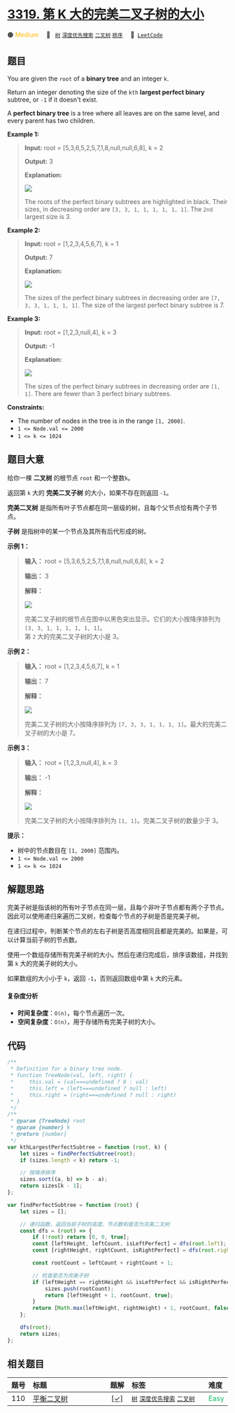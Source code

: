 # [3319. 第 K 大的完美二叉子树的大小](https://leetcode.com/problems/k-th-largest-perfect-subtree-size-in-binary-tree)

🟠 <font color=#ffb800>Medium</font>&emsp; 🔖&ensp; [`树`](/tag/tree.md) [`深度优先搜索`](/tag/depth-first-search.md) [`二叉树`](/tag/binary-tree.md) [`排序`](/tag/sorting.md)&emsp; 🔗&ensp;[`LeetCode`](https://leetcode.com/problems/k-th-largest-perfect-subtree-size-in-binary-tree)

## 题目

You are given the `root` of a **binary tree** and an integer `k`.

Return an integer denoting the size of the `kth` **largest perfect binary** subtree, or `-1` if it doesn't exist.

A **perfect binary tree** is a tree where all leaves are on the same level,
and every parent has two children.

**Example 1:**

> **Input:** root = [5,3,6,5,2,5,7,1,8,null,null,6,8], k = 2
>
> **Output:** 3
>
> **Explanation:**
>
> ![](https://assets.leetcode.com/uploads/2024/06/21/image.jpg)
>
> The roots of the perfect binary subtrees are highlighted in black. Their sizes, in decreasing order are `[3, 3, 1, 1, 1, 1, 1, 1]`. The `2nd` largest size is 3.

**Example 2:**

> **Input:** root = [1,2,3,4,5,6,7], k = 1
>
> **Output:** 7
>
> **Explanation:**
>
> ![](https://assets.leetcode.com/uploads/2024/06/21/image1.jpg)
>
> The sizes of the perfect binary subtrees in decreasing order are `[7, 3, 3, 1, 1, 1, 1]`. The size of the largest perfect binary subtree is 7.

**Example 3:**

> **Input:** root = [1,2,3,null,4], k = 3
>
> **Output:** -1
>
> **Explanation:**
>
> ![](https://assets.leetcode.com/uploads/2024/06/21/image4.jpg)
>
> The sizes of the perfect binary subtrees in decreasing order are `[1, 1]`. There are fewer than 3 perfect binary subtrees.

**Constraints:**

- The number of nodes in the tree is in the range `[1, 2000]`.
- `1 <= Node.val <= 2000`
- `1 <= k <= 1024`

## 题目大意

给你一棵 **二叉树** 的根节点 `root` 和一个整数`k`。

返回第 `k` 大的 **完美二叉子树** 的大小，如果不存在则返回 `-1`。

**完美二叉树** 是指所有叶子节点都在同一层级的树，且每个父节点恰有两个子节点。

**子树** 是指树中的某一个节点及其所有后代形成的树。

**示例 1：**

> **输入：** root = [5,3,6,5,2,5,7,1,8,null,null,6,8], k = 2
>
> **输出：** 3
>
> **解释：**
>
> ![](https://assets.leetcode.com/uploads/2024/06/21/image.jpg)
>
> 完美二叉子树的根节点在图中以黑色突出显示。它们的大小按降序排列为 `[3, 3, 1, 1, 1, 1, 1, 1]`。  
> 第 `2` 大的完美二叉子树的大小是 3。

**示例 2：**

> **输入：** root = [1,2,3,4,5,6,7], k = 1
>
> **输出：** 7
>
> **解释：**
>
> ![](https://assets.leetcode.com/uploads/2024/06/21/image1.jpg)
>
> 完美二叉子树的大小按降序排列为 `[7, 3, 3, 1, 1, 1, 1]`。最大的完美二叉子树的大小是 7。

**示例 3：**

> **输入：** root = [1,2,3,null,4], k = 3
>
> **输出：** -1
>
> **解释：**
>
> ![](https://assets.leetcode.com/uploads/2024/06/21/image4.jpg)
>
> 完美二叉子树的大小按降序排列为 `[1, 1]`。完美二叉子树的数量少于 3。

**提示：**

- 树中的节点数目在 `[1, 2000]` 范围内。
- `1 <= Node.val <= 2000`
- `1 <= k <= 1024`

## 解题思路

完美子树是指该树的所有叶子节点在同一层，且每个非叶子节点都有两个子节点。因此可以使用递归来遍历二叉树，检查每个节点的子树是否是完美子树。

在递归过程中，判断某个节点的左右子树是否高度相同且都是完美的。如果是，可以计算当前子树的节点数。

使用一个数组存储所有完美子树的大小。然后在递归完成后，排序该数组，并找到第 `k` 大的完美子树的大小。

如果数组的大小小于 `k`，返回 `-1`，否则返回数组中第 `k` 大的元素。

#### 复杂度分析

- **时间复杂度**：`O(n)`，每个节点遍历一次。
- **空间复杂度**：`O(n)`，用于存储所有完美子树的大小。

## 代码

```javascript
/**
 * Definition for a binary tree node.
 * function TreeNode(val, left, right) {
 *     this.val = (val===undefined ? 0 : val)
 *     this.left = (left===undefined ? null : left)
 *     this.right = (right===undefined ? null : right)
 * }
 */
/**
 * @param {TreeNode} root
 * @param {number} k
 * @return {number}
 */
var kthLargestPerfectSubtree = function (root, k) {
	let sizes = findPerfectSubtree(root);
	if (sizes.length < k) return -1;

	// 按降序排序
	sizes.sort((a, b) => b - a);
	return sizes[k - 1];
};

var findPerfectSubtree = function (root) {
	let sizes = [];

	// 递归函数，返回当前子树的高度、节点数和是否为完美二叉树
	const dfs = (root) => {
		if (!root) return [0, 0, true];
		const [leftHeight, leftCount, isLeftPerfect] = dfs(root.left);
		const [rightHeight, rightCount, isRightPerfect] = dfs(root.right);

		const rootCount = leftCount + rightCount + 1;

		// 检查是否为完美子树
		if (leftHeight == rightHeight && isLeftPerfect && isRightPerfect) {
			sizes.push(rootCount);
			return [leftHeight + 1, rootCount, true];
		}
		return [Math.max(leftHeight, rightHeight) + 1, rootCount, false];
	};

	dfs(root);
	return sizes;
};
```

## 相关题目

<!-- prettier-ignore -->
| 题号 | 标题 | 题解 | 标签 | 难度 |
| :------: | :------ | :------: | :------ | :------ |
| 110 | [平衡二叉树](https://leetcode.com/problems/balanced-binary-tree) | [[✓]](/problem/0110.md) |  [`树`](/tag/tree.md) [`深度优先搜索`](/tag/depth-first-search.md) [`二叉树`](/tag/binary-tree.md) | <font color=#15bd66>Easy</font> |

<style>
.blue {
    background-color: #096dd9;
    padding: 0.25rem 0.5rem;
    margin: 0;
    font-size: 0.85em;
    border-radius: 3px;
    color: white;
    font-weight: 500;
}
table th:first-of-type { width: 10%; }
table th:nth-of-type(2) { width: 35%; }
table th:nth-of-type(3) { width: 10%; }
table th:nth-of-type(4) { width: 35%; }
table th:nth-of-type(5) { width: 10%; }
</style>
